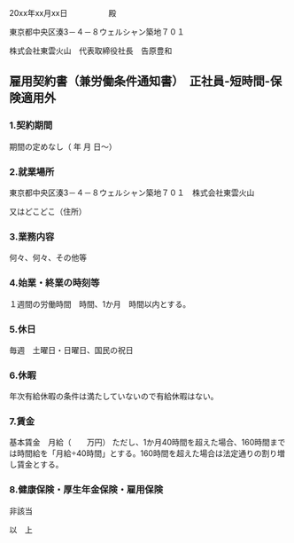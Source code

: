 20xx年xx月xx日
　　　　　殿

東京都中央区湊3－４－８ウェルシャン築地７０１

株式会社東雲火山　代表取締役社長　告原豊和

##  雇用契約書（兼労働条件通知書）　正社員-短時間-保険適用外

### 1.契約期間
期間の定めなし（  年  月  日～）

### 2.就業場所
東京都中央区湊3－４－８ウェルシャン築地７０１　株式会社東雲火山

又はどこどこ（住所）

### 3.業務内容
何々、何々、その他等

### 4.始業・終業の時刻等
１週間の労働時間　時間、1か月　時間以内とする。


### 5.休日
毎週　土曜日・日曜日、国民の祝日

### 6.休暇
年次有給休暇の条件は満たしていないので有給休暇はない。

### 7.賃金
基本賃金　月給（　　万円）
ただし、1か月40時間を超えた場合、160時間までは時間給を「月給÷40時間」とする。160時間を超えた場合は法定通りの割り増し賃金とする。

### 8.健康保険・厚生年金保険・雇用保険
非該当


以　上
